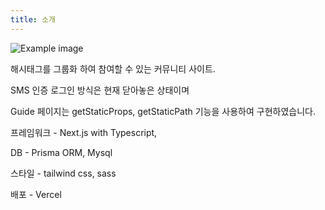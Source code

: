 ```yaml
---
title: 소개
---
```


![Example image](https://imagedelivery.net/x2vrVGmUfxi_qt-pjNxZ6g/dd552a56-ba5f-4399-86a5-175c7b32f000/public)

해시태그를 그룹화 하여 참여할 수 있는 커뮤니티 사이트.

SMS 인증 로그인 방식은 현재 닫아놓은 상태이며

Guide 페이지는 getStaticProps, getStaticPath 기능을 사용하여 구현하였습니다.

프레임워크 - Next.js with Typescript,

DB - Prisma ORM, Mysql

스타일 - tailwind css, sass

배포 - Vercel
